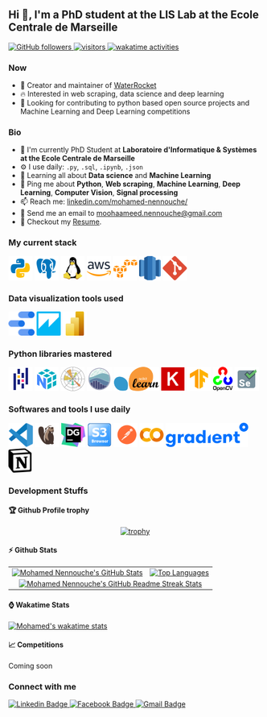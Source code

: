 ## Hi 👋, I'm a PhD student at the LIS Lab at the Ecole Centrale de Marseille
<p align="left">
  <a href="https://github.com/sudiptob2?tab=followers">
    <img alt="GitHub followers" src="https://img.shields.io/github/followers/MohamedNennouche?color=green&logo=github">
  </a>
  <a href="https://github.com/sudiptob2/">
    <img src="https://komarev.com/ghpvc/?username=MohamedNennouche" alt="visitors" />
  </a>
  <a href="https://wakatime.com/@1dace552-f52d-4c2c-913e-eacfe1d41572">
    <img src="https://wakatime.com/badge/user/1dace552-f52d-4c2c-913e-eacfe1d41572.svg" alt="wakatime activities" />
  </a> 
</p>

### Now
- :rocket: Creator and maintainer of [WaterRocket](https://github.com/MohamedNennouche/Water-rocket-launch-simulator)
- :fire: Interested in web scraping, data science and deep learning
- :calendar: Looking for contributing to python based open source projects and Machine Learning and Deep Learning competitions

### Bio
- 🏢 I'm currently PhD Student at **Laboratoire d'Informatique & Systèmes at the Ecole Centrale de Marseille**
- ⚙️ I use daily: `.py`, `.sql`, `.ipynb`, `.json`
- 🌱 Learning all about **Data science** and **Machine Learning**
- 💬 Ping me about **Python**, **Web scraping**, **Machine Learning**, **Deep Learning**, **Computer Vision**, **Signal processing**
- 📫 Reach me: [linkedin.com/mohamed-nennouche/](https://www.linkedin.com/in/mohamed-nennouche/)
- :email: Send me an email to moohaameed.nennouche@gmail.com
- 📝 Checkout my [Resume](./files/cv.pdf).

### My current stack
<img height="48" src="img/python.svg" alt="python"> <img height="48" src="img/postgresql.svg" alt="postgresql"> <img height="48" src="img/Linux.svg" alt="Linux"> <img height="48" src="img/aws.svg" alt="AWS"> <img height="48" src="img/amazon-s3.svg" alt="Amazon S3"> <img height="48" src="img/aws-redshift.svg" alt="Amazon Redshift"> <img height="48" src="img/Git.svg" alt="Git">

### Data visualization tools used
<img height="48" src="img/google-data-studio.svg" alt="Google Data Studio"> <img height="48" src="img/amazon-quicksight.svg" alt="Amazon Quicksight"> <img height="48" src="img/Power_BI.svg" alt="Power BI">

### Python libraries mastered
<img height="48" src="img/pandas.svg" alt="Pandas"> <img height="48" src="img/numpy.svg" alt="Numpy"> <img height="48" src="img/Matplotlib.svg" alt="Matplotlib"> <img height="48" src="img/seaborn.svg" alt="Seaborn"> <img height="48" src="img/Scikitlearn.svg" alt="Scikitlearn"> <img height="48" src="img/keras.svg" alt="Keras"> <img height="48" src="img/tensorflow.svg" alt="Tensorflow"> <img height="48" src="img/OpenCV.svg" alt="OpenCV"> <img height="48" src="img/selenium.svg" alt="Selenium"> 

### Softwares and tools I use daily
<img height="48" src="img/vscode.svg" alt="vscode"> <img height="48" src="img/DBeaver.svg" alt="DBeaver"> <img height="48" src="img/datagrip.svg" alt="datagrip"> <img height="48" src="img/s3browser.png" alt="s3 browser"> <img height="48" src="img/postman.svg" alt="postman"> <img height="48" src="img/colab.svg" alt="Google colab"> <img height="48" src="img/Gradient.png" alt="Paperspace Gradient"> <img height="48" src="img/notion.svg" alt="Notion">

### Development Stuffs

#### :trophy: Github Profile trophy
<div align="center">

[![trophy](https://github-profile-trophy.vercel.app/?username=MohamedNennouche&theme=onedark)](https://github.com/MohamedNennouche/github-profile-trophy)

</div>

#### ⚡ Github Stats

<table>
  <tr>
    <td>
      <a href="https://github.com/anuraghazra/github-readme-stats"> <img src="https://github-readme-stats.vercel.app/api?username=MohamedNennouche&show_icons=true&hide_border=true&&count_private=true&include_all_commits=true&theme=tokyonight" alt="Mohamed Nennouche's GitHub Stats" /> </a>
    </td>
    <td>
      <a href="https://github.com/anuraghazra/github-readme-stats"> <img src="https://github-readme-stats.vercel.app/api/top-langs/?username=MohamedNennouche&show_icons=true&hide_border=true&layout=compact&langs_count=8&theme=tokyonight" alt="Top Languages" /> </a>
    </td>
  </tr>
  <tr>
    <td colspan=2 align="center">
      <a href="https://git.io/streak-stats"> <img src="https://streak-stats.demolab.com?user=MohamedNennouche&theme=tokyonight&hide_border=true" alt="Mohamed Nennouche's GitHub Readme Streak Stats" /> </a>
    </td>
  </tr>
</table>

#### :watch: Wakatime Stats

[![Mohamed's wakatime stats](https://github-readme-stats.vercel.app/api/wakatime?username=MohamedNennouche)](https://wakatime.com/@1dace552-f52d-4c2c-913e-eacfe1d41572)

#### :chart_with_upwards_trend: Competitions
Coming soon

### Connect with me
<div id="social-media" style="text-align:left">
    <a href="https://www.linkedin.com/in/mohamed-nennouche/">
        <img src="https://img.shields.io/badge/linkedin-%230077B5.svg?&style=for-the-badge&logo=linkedin&logoColor=white" alt="Linkedin Badge">
    </a>
    <a href="https://www.facebook.com/mohamed.nennouche.1">
        <img src="https://img.shields.io/badge/Facebook-blue?style=for-the-badge&logo=facebook&logoColor=white" alt="Facebook Badge"/>
    </a>
    <a href="mailto:moohaameed.nennouche@gmail.com"> <img src="https://img.shields.io/badge/gmail-red?style=for-the-badge&logo=gmail&logoColor=white" alt="Gmail Badge"/></a>
</div>